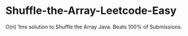 # Shuffle-the-Array-Leetcode-Easy
O(n) 1ms solution to Shuffle the Array Java. Beats 100% of Submissions.
